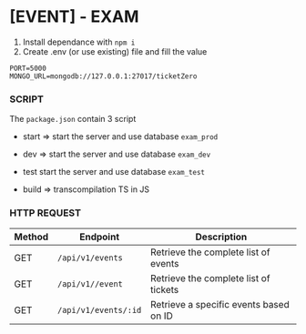 # [EVENT] - EXAM

1. Install dependance with `npm i`
2. Create .env (or use existing) file and fill the value

```
PORT=5000
MONGO_URL=mongodb://127.0.0.1:27017/ticketZero
```

### SCRIPT

The `package.json` contain 3 script

- start => start the server and use database `exam_prod`

- dev => start the server and use database `exam_dev`

- test start the server and use database `exam_test`

- build => transcompilation TS in JS

### HTTP REQUEST

| Method | Endpoint          | Description                               |
| ------ | ----------------- | ----------------------------------------- |
| GET    | `/api/v1/events`     | Retrieve the complete list of events  |
| GET    | `/api/v1//event`     | Retrieve the complete list of tickets  |
| GET    | `/api/v1/events/:id` | Retrieve a specific events based on ID |
